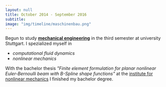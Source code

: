 ```yaml
---
layout: null
title: October 2014 - September 2016
subtitle:
image: "img/timeline/maschinenbau.png"
---
```

Begun to study **[mechanical engineering](http://www.uni-stuttgart.de/mabau/)** in the third semester at university Stuttgart. I spezialized myself in 

- *computational fluid dynamics*
- *nonlinear mechanics*

With the bachelor thesis *"Finite element formulation for planar nonlinear Euler-Bernoulli beam with B-Spline shape functions"* at the [institute for nonlinear mechanics](https://www.inm.uni-stuttgart.de/en/index.html) I finished my bachelor degree.